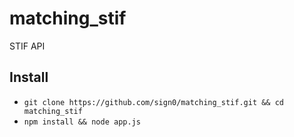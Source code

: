 # matching_stif

STIF API

## Install

  - ```git clone https://github.com/sign0/matching_stif.git && cd matching_stif```
  - ```npm install && node app.js```
